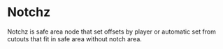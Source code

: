 # Notchz

Notchz is safe area node that set offsets by player or automatic set from cutouts that fit in safe area without notch area.